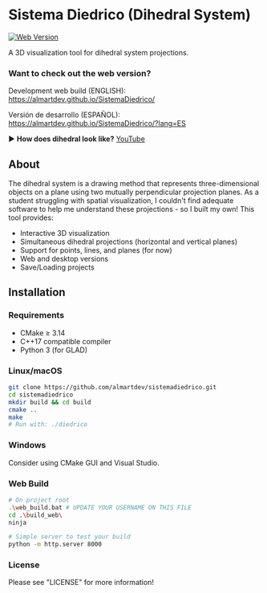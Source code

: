 # Sistema Diedrico (Dihedral System)

[![Web Version](https://img.shields.io/badge/Live%20Demo-Available-green)](https://almartdev.github.io/SistemaDiedrico)

A 3D visualization tool for dihedral system projections.

### Want to check out the web version?
Development web build (ENGLISH): https://almartdev.github.io/SistemaDiedrico/

Versión de desarrollo (ESPAÑOL): https://almartdev.github.io/SistemaDiedrico/?lang=ES

▶ **How does dihedral look like?** [YouTube](https://youtu.be/H5uxDwpfXNs)

## About

The dihedral system is a drawing method that represents three-dimensional objects on a plane using two mutually perpendicular projection planes. 
As a student struggling with spatial visualization, I couldn't find adequate software to help me understand these projections - so I built my own! This tool provides:

- Interactive 3D visualization
- Simultaneous dihedral projections (horizontal and vertical planes)
- Support for points, lines, and planes (for now)
- Web and desktop versions
- Save/Loading projects

## Installation

### Requirements
- CMake ≥ 3.14
- C++17 compatible compiler
- Python 3 (for GLAD)

### Linux/macOS
```bash
git clone https://github.com/almartdev/sistemadiedrico.git
cd sistemadiedrico
mkdir build && cd build
cmake ..
make
# Run with: ./diedrico
```

### Windows
Consider using CMake GUI and Visual Studio.

### Web Build
```bash
# On project root
.\web_build.bat # UPDATE YOUR USERNAME ON THIS FILE
cd .\build_web\
ninja

# Simple server to test your build
python -m http.server 8000
```

### License
Please see "LICENSE" for more information!
